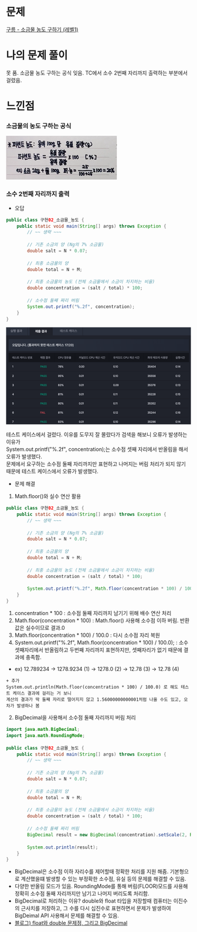 
# 문제
[구름 - 소금물 농도 구하기 (레벨1)](https://level.goorm.io/exam/194193/%EC%86%8C%EA%B8%88%EB%AC%BC%EC%9D%98-%EB%86%8D%EB%8F%84-%EA%B5%AC%ED%95%98%EA%B8%B0/quiz/1)

# 나의 문제 풀이
못 품.
소금물 농도 구하는 공식 잊음.
TC에서 소수 2번째 자리까지 출력하는 부분에서 걸렸음.

# 느낀점
### 소금물의 농도 구하는 공식

![img.png](../img/퍼센트농도.png)

### 소수 2번째 자리까지 출력 

- 오답
```java
public class 구현02_소금물_농도 {
    public static void main(String[] args) throws Exception {
        // ~~ 생략 ~~~

        // 기존 소금의 양 (Ng의 7% 소금물)
        double salt = N * 0.07;

        // 최종 소금물의 양
        double total = N + M;

        // 최종 소금물의 농도 (전체 소금물에서 소금이 차지하는 비율)
        double concentration = (salt / total) * 100;

        // 소수점 둘째 짜리 버림
        System.out.printf("%.2f", concentration);
    }
}
```
![img.png](../img/소금물농도_오답1.png)

테스트 케이스에서 걸렸다. 이유를 도무지 잘 몰랐다가 검색을 해보니 오류가 발생하는 이유가     
System.out.printf("%.2f", concentration);는 소수점 셋째 자리에서 반올림을 해서 오류가 발생했다.     
문제에서 요구하는 소수점 둘째 자리까지만 표현하고 나머지는 버림 처리가 되지 않기 때문에 테스트 케이스에서 오류가 발생했다.      

- 문제 해결


1. Math.floor()와 실수 연산 활용

```java
public class 구현02_소금물_농도 {
    public static void main(String[] args) throws Exception {
        // ~~ 생략 ~~~

        // 기존 소금의 양 (Ng의 7% 소금물)
        double salt = N * 0.07;

        // 최종 소금물의 양
        double total = N + M;

        // 최종 소금물의 농도 (전체 소금물에서 소금이 차지하는 비율)
        double concentration = (salt / total) * 100;
        
        System.out.printf("%.2f", Math.floor(concentration * 100) / 100.0);
    }
}
```
1. concentration * 100 : 소수점 둘째 자리까지 남기기 위해 배수 연산 처리 
2. Math.floor(concentration * 100) : Math.floor() 사용해 소수점 이하 버림. 반환값은 실수이므로 결과.0 
3. Math.floor(concentration * 100) / 100.0 : 다시 소수점 자리 복원 
4. System.out.printf("%.2f", Math.floor(concentration * 100) / 100.0); : 소수 셋째자리에서 반올림하고 두번째 자리까지 표현하지만, 셋째자리가 없기 때문에 결과에 충족함.
- ex) 12.789234 -> 1278.9234 (1) -> 1278.0 (2) -> 12.78 (3) -> 12.78 (4) 

```
+ 추가
System.out.println(Math.floor(concentration * 100) / 100.0) 로 해도 테스트 케이스 결과에 걸리는 거 보니
계산의 결과가 딱 둘째 자리로 떨어지지 않고 1.56000000000001처럼 나올 수도 있고, 오차가 발생하나 봄
```

2. BigDecimal을 사용해서 소수점 둘째 자리까지 버림 처리
```java
import java.math.BigDecimal;
import java.math.RoundingMode;

public class 구현02_소금물_농도 {
    public static void main(String[] args) throws Exception {
        // ~~ 생략 ~~~

        // 기존 소금의 양 (Ng의 7% 소금물)
        double salt = N * 0.07;

        // 최종 소금물의 양
        double total = N + M;

        // 최종 소금물의 농도 (전체 소금물에서 소금이 차지하는 비율)
        double concentration = (salt / total) * 100;

        // 소수점 둘째 짜리 버림
        BigDecimal result = new BigDecimal(concentration).setScale(2, RoundingMode.FLOOR);
        
        System.out.println(result);
    }
}
```
- BigDecimal은 소수점 이하 자리수를 제어할때 정확한 처리를 지원 해줌. 기본형으로 계산했을떄 발생할 수 있는 부정확한 소수점, 유실 등의 문제를 해결할 수 있음.
- 다양한 반올림 모드가 있음. RoundingMode를 통해 버림(FLOOR)모드를 사용해 정확히 소수점 둘째 자리까지만 남기고 나머지 버리도록 처리함.
- BigDecimal로 처리하는 이유? double와 float 타입을 저장할때 컴퓨터는 이진수의 근사치를 저장하고, 그 수를 다시 십진수로 표현하면서 문제가 발생하여 BigDeimal API 사용해서 문제를 해결할 수 있음.
- [블로그) float와 double 문제점, 그리고 BigDecimal](https://velog.io/@boradol/Java-%EC%86%8C%EC%88%98%EC%A0%90-%EA%B3%84%EC%82%B0%EA%B3%BC-BigDecimal)
